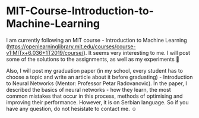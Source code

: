 # MIT-Course-Introduction-to-Machine-Learning

I am currently following an MIT course - Introduction to Machine Learning (https://openlearninglibrary.mit.edu/courses/course-v1:MITx+6.036+1T2019/course/). It seems very interesting to me. I will post some of the solutions to the assignments, as well as my experiments :smiling_face_with_three_hearts:

Also, I will post my graduation paper (in my school, every student has to choose a topic and write an article about it before graduating) - Introduction to Neural Networks (Mentor: Professor Petar Radovanovic). In the paper, I described the basics of neural networks - how they learn, the most common mistakes that occur in this process, methods of optimising and improving their performance. However, it is on Serbian language. So if you have any question, do not hesistate to contact me. :relaxed:
